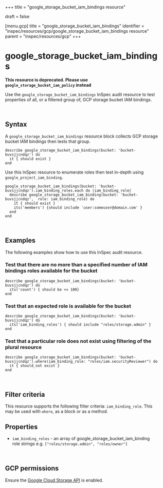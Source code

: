 +++
title = "google_storage_bucket_iam_bindings resource"

draft = false


[menu.gcp]
title = "google_storage_bucket_iam_bindings"
identifier = "inspec/resources/gcp/google_storage_bucket_iam_bindings resource"
parent = "inspec/resources/gcp"
+++

# google\_storage\_bucket\_iam\_bindings

**This resource is deprecated. Please use `google_storage_bucket_iam_policy` instead**

Use the `google_storage_bucket_iam_bindings` InSpec audit resource to test properties of all, or a filtered group of, GCP storage bucket IAM bindings.

<br>

## Syntax

A `google_storage_bucket_iam_bindings` resource block collects GCP storage bucket IAM bindings then tests that group.

    describe google_storage_bucket_iam_bindings(bucket: 'bucket-buvsjjcndqz') do
      it { should exist }
    end

Use this InSpec resource to enumerate roles then test in-depth using `google_project_iam_binding`.

    google_storage_bucket_iam_bindings(bucket: 'bucket-buvsjjcndqz').iam_binding_roles.each do |iam_binding_role|
      describe google_storage_bucket_iam_binding(bucket: 'bucket-buvsjjcndqz',  role: iam_binding_role) do
        it { should exist }
        its('members') {should include 'user:someuser@domain.com' }
      end
    end

<br>

## Examples

The following examples show how to use this InSpec audit resource.

### Test that there are no more than a specified number of IAM bindings roles available for the bucket

    describe google_storage_bucket_iam_bindings(bucket: 'bucket-buvsjjcndqz') do
      its('count') { should be <= 100}
    end

### Test that an expected role is available for the bucket

    describe google_storage_bucket_iam_bindings(bucket: 'bucket-buvsjjcndqz') do
      its('iam_binding_roles') { should include "roles/storage.admin" }
    end
    
### Test that a particular role does not exist using filtering of the plural resource

    describe google_storage_bucket_iam_bindings(bucket: 'bucket-buvsjjcndqz').where(iam_binding_role: "roles/iam.securityReviewer") do
      it { should_not exist }
    end

<br>

## Filter criteria

This resource supports the following filter criteria:  `iam_binding_role`.  This may be used with `where`, as a block or as a method.

## Properties

*  `iam_binding_roles` - an array of google_storage_bucket_iam_binding role strings e.g. `["roles/storage.admin", "roles/owner"]`

<br>


## GCP permissions

Ensure the [Google Cloud Storage API](https://console.cloud.google.com/apis/api/storage-component.googleapis.com/) is enabled.
